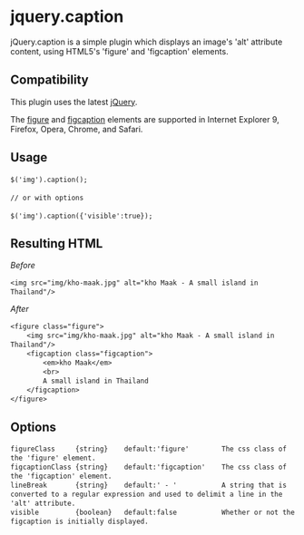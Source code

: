 jquery.caption
==============

jQuery.caption is a simple plugin which displays an image's 'alt' attribute content, using HTML5's 'figure' and 'figcaption' elements.

Compatibility
-------------

This plugin uses the latest [jQuery](http://jquery.com).

The [figure](http://www.w3schools.com/tags/tag_figure.asp) and [figcaption](http://www.w3schools.com/tags/tag_figcaption.asp) elements are supported in Internet Explorer 9, Firefox, Opera, Chrome, and Safari.

Usage
-------

	$('img').caption();

	// or with options

	$('img').caption({'visible':true});

Resulting HTML
-------

*Before*

	<img src="img/kho-maak.jpg" alt="kho Maak - A small island in Thailand"/>

*After*

	<figure class="figure">
		<img src="img/kho-maak.jpg" alt="kho Maak - A small island in Thailand"/>
		<figcaption class="figcaption">
			<em>kho Maak</em>
			<br>
			A small island in Thailand
		</figcaption>
	</figure>

Options
-------

	figureClass		{string}	default:'figure'		The css class of the 'figure' element.
	figcaptionClass	{string}	default:'figcaption'	The css class of the 'figcaption' element.
	lineBreak		{string}	default:' - '			A string that is converted to a regular expression and used to delimit a line in the 'alt' attribute.
	visible			{boolean}	default:false			Whether or not the figcaption is initially displayed.
